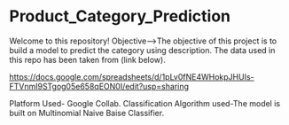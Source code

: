 # Product_Category_Prediction

Welcome to this repository! 
Objective-->The objective of this project is to build a model to predict the category using description.
The data used in this repo has been taken from (link below).

https://docs.google.com/spreadsheets/d/1pLv0fNE4WHokpJHUIs-FTVnmI9STgog05e658qEON0I/edit?usp=sharing

Platform Used- Google Collab.
Classification Algorithm used-The model is built on Multinomial Naive Baise Classifier.





